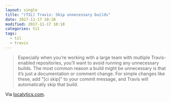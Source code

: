 ```yaml
---
layout: single
title: "(TIL) Travis: Skip unnecessary builds"
date: 2017-11-17 10:18
modified: 2017-11-17 10:18
categories: til
tags:
  - til
  - travis
---
```


> Especially when you’re working with a large team with multiple Travis-enabled repositories,
you’ll want to avoid running any unnecessary builds.
The most common reason a build might be unnecessary is that it’s just a documentation or comment change.
For simple changes like these, add "[ci skip]" to your commit message,
and Travis will automatically skip that build.

Via [localytics.com](https://web.archive.org/web/20180329110316/http://eng.localytics.com/best-practices-and-common-mistakes-with-travis-ci/).
